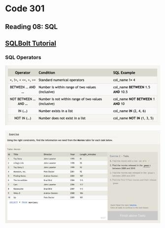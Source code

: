 # Code 301

## Reading 08: SQL

## [SQLBolt Tutorial](http://sqlbolt.com/)

### SQL Operators


![](/301/assets/2021-02-24-07-34-59.png)

![](/301/assets/2021-02-24-07-38-23.png)

